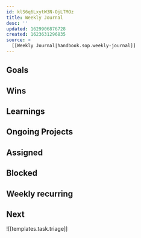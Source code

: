 ```yaml
---
id: klS6q6LxytW3N-OjLTMOz
title: Weekly Journal
desc: ''
updated: 1629906876728
created: 1623631296835
source: >
  [[Weekly Journal|handbook.sop.weekly-journal]]
---
```


## Goals
<!-- These are the 2-3 big items that you want to accomplish this week  -->

## Wins
<!-- See [[Wins|templates.weekly-planning.gdoc#wins]] -->

## Learnings
<!-- See [[Learnings|templates.weekly-planning.gdoc#learnings]] -->

## Ongoing Projects 
<!-- Every team member is responsible for one or more projects that will span multiple weeks. Keep track of those projects (in order of priority) here so it's always top of mind.  -->

## Assigned
<!-- Things you want to get to during the week. Items that you aren't ready to work on can be put here -->

## Blocked
<!-- These are items that you are currently blocked on. If an item from a daily journal is pending external action and not resolved at the end of the day, it is good to move here.  -->

## Weekly recurring
<!-- Recurring tasks you *must do* on a certain day go here. Consider replacing with a recurring invite calendar if that's more your style, though it's a nice feeling to be able to check things off during the week.  -->

## Next
<!-- Things to bring up for weekly planning session. This can be new ideas or the second phase of current tasks. You can read about it [[here|dendron.sop.triage]] (currently private to dendron team) -->
<!-- Insert the following template into your weekly -->
![[templates.task.triage]]
